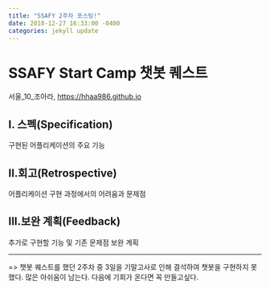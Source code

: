 ```yaml
---
title: "SSAFY 2주차 포스팅!"
date: 2018-12-27 16:33:00 -0400
categories: jekyll update
---
```


# SSAFY Start Camp 챗봇 퀘스트
서울_10_조아라, https://hhaa986.github.io

## I. 스펙(Specification)
구현된 어플리케이션의 주요 기능

## II.회고(Retrospective)
어플리케이션 구현 과정에서의 어려움과 문제점

## III.보완 계획(Feedback)
추가로 구현할 기능 및 기존 문제점 보완 계획
<hr>
=> 챗봇 퀘스트를 했던 2주차 중 3일을 기말고사로 인해 결석하여 챗봇을 구현하지 못했다. 많은 아쉬움이 남는다. 다음에 기회가 온다면 꼭 만들고싶다.
